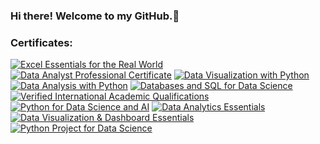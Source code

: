 ### Hi there! Welcome to my GitHub.👋

### Certificates:

<!--START_SECTION:badges-->
[![Excel Essentials for the Real World](https://images.credly.com/size/100x100/images/c011dcaf-ffc1-4c44-bd68-9e49a068b9e7/image.png)](http://www.credly.com/badges/9a994ff7-c325-48b0-9a5c-9e6f79509173 "Excel Essentials for the Real World")
[![Data Analyst Professional Certificate](https://images.credly.com/size/100x100/images/2e9770bd-020f-4435-99c2-89b2403467a4/Professional_Certificate_-_Data_Analyst.png)](http://www.credly.com/badges/36aaf444-ad4b-4fa0-9cb8-df456257d10e "Data Analyst Professional Certificate")
[![Data Visualization with Python](https://images.credly.com/size/100x100/images/76326afb-199d-4250-a74f-01bc86dda118/Cognitive_Class_-_Data_Visual_w_Python.png)](http://www.credly.com/badges/d1ff33de-6b3c-4b26-b43b-1af80574e794 "Data Visualization with Python")
[![Data Analysis with Python](https://images.credly.com/size/100x100/images/fa39f4f0-174a-4886-b821-6a37d42b8b3a/Cognitive_Class_-_Data_Analysis_w_Python.png)](http://www.credly.com/badges/8e66cc04-ef3e-4c1c-bf6b-8f4fd561b2e6 "Data Analysis with Python")
[![Databases and SQL for Data Science](https://images.credly.com/size/100x100/images/594e0ab7-c864-4d9a-9987-3a903ec3f06a/Cognitive_Class_-_DB_and_SQL_for_Data_Sci.png)](http://www.credly.com/badges/91d8cfd2-4d85-475c-9bfc-2ebfbb57d880 "Databases and SQL for Data Science")
[![Verified International Academic Qualifications](https://images.credly.com/size/100x100/images/0ab5b829-02ae-4a73-ac82-ab9798fb76e9/157a788a3a7d3880f574c2cdaf0b97d5.png)](http://www.credly.com/badges/da760fe8-b5d8-4605-b380-460423f64384 "Verified International Academic Qualifications")
[![Python for Data Science and AI](https://images.credly.com/size/100x100/images/0571ab1d-f43b-43d9-9c68-8ebd0ebd61b7/Python_for_Data_Sci_and_AI_Foundational.png)](http://www.credly.com/badges/4b18ce03-cb3f-4292-8b10-82e53a761d15 "Python for Data Science and AI")
[![Data Analytics Essentials](https://images.credly.com/size/100x100/images/7d59a314-d9bd-4ed9-80dd-9f3af94d77d1/Data_Analytics_Essentials.png)](http://www.credly.com/badges/bdafc4e5-babc-41d8-9ab9-a2c5fd776041 "Data Analytics Essentials")
[![Data Visualization & Dashboard Essentials](https://images.credly.com/size/100x100/images/2b8d430e-096d-4e40-9b12-de11b91f8837/Data_Visualization___Dashboard_Essentials.png)](http://www.credly.com/badges/3f699f52-6a6c-4a4c-becc-30fd36d5e351 "Data Visualization & Dashboard Essentials")
[![Python Project for Data Science](https://images.credly.com/size/100x100/images/7d06faf8-c754-4ecd-8ab1-2115826b03c6/Python_Project_for_Data_Science.png)](http://www.credly.com/badges/976e73dd-1a71-4d29-b743-f2ee5c4e3848 "Python Project for Data Science")
<!--END_SECTION:badges-->
